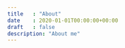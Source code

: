 ```yaml
---
title   : "About"
date    : 2020-01-01T00:00:00+00:00
draft   : false
description: "About me"
---
```

